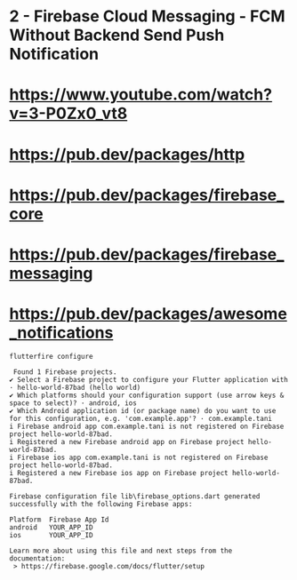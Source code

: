 # 2 - Firebase Cloud Messaging - FCM Without Backend Send Push Notification

# https://www.youtube.com/watch?v=3-P0Zx0_vt8

# https://pub.dev/packages/http

# https://pub.dev/packages/firebase_core

# https://pub.dev/packages/firebase_messaging

# https://pub.dev/packages/awesome_notifications


```
flutterfire configure
```

```
 Found 1 Firebase projects.
✔ Select a Firebase project to configure your Flutter application with · hello-world-87bad (hello world)
✔ Which platforms should your configuration support (use arrow keys & space to select)? · android, ios
✔ Which Android application id (or package name) do you want to use for this configuration, e.g. 'com.example.app'? · com.example.tani
i Firebase android app com.example.tani is not registered on Firebase project hello-world-87bad.
i Registered a new Firebase android app on Firebase project hello-world-87bad.
i Firebase ios app com.example.tani is not registered on Firebase project hello-world-87bad.
i Registered a new Firebase ios app on Firebase project hello-world-87bad.

Firebase configuration file lib\firebase_options.dart generated successfully with the following Firebase apps:

Platform  Firebase App Id
android   YOUR_APP_ID
ios       YOUR_APP_ID

Learn more about using this file and next steps from the documentation:
 > https://firebase.google.com/docs/flutter/setup
```